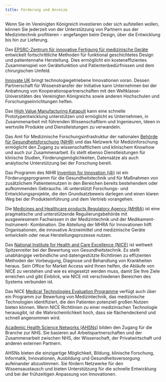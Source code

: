 ```yaml
---
title: Förderung und Anreize
---
```


Wenn Sie im Vereinigten Königreich investieren oder sich aufstellen wollen, können Sie jederzeit von der Unterstützung von Partnern aus der Medizintechnik profitieren – angefangen beim Design, über die Entwicklung bis hin zur Lieferung.

Das [EPSRC-Zentrum für innovative Fertigung für medizinische Geräte](https://www.epsrc.ac.uk/research/centres/innovativemanufacturing/imrcmedicaldevices/) entwickelt fortschrittliche Methoden für funktional geschichtetes Design und patientennahe Herstellung. Dies ermöglicht ein kosteneffizientes Zusammenspiel von Gerätefunktion und Patientenbedürfnissen und dem chirurgischen Umfeld.

[Innovate UK](https://www.gov.uk/government/organisations/innovate-uk) bringt technologiegetriebene Innovationen voran. Dessen Partnerschaft für Wissenstransfer der Initiative kann Unternehmen bei der Anbahnung von Kooperationspartnerschaften mit den Weltklasse-Universitäten des Vereinigten Königreichs sowie anderen Hochschulen und Forschungseinrichtungen helfen.

Das [High Value Manufacturing Katapult](https://hvm.catapult.org.uk/) kann eine schnelle Prototypentwicklung unterstützen und ermöglicht es Unternehmen, in Zusammenarbeit mit führenden Wissenschaftlern und Ingenieuren, Ideen in wertvolle Produkte und Dienstleistungen zu verwandeln.

Das Amt für Medizinische Forschungsinfrastruktur der nationalen [Behörde für Gesundheitsforschung (NIHR)](http://www.nihr.ac.uk/life-sciences-industry/) und das Netzwerk für Medizinforschung ermöglicht den Zugang zu wissenschaftlichem und klinischem Knowhow und auch zur Zusammenarbeit. Es stellt ebenso Dienstleistungen für klinische Studien, Förderungsmöglichkeiten, Datensätze als auch analytische Unterstützung bei der Forschung bereit.

Das Programm des NIHR [Invention for Innovation (i4i)](http://www.nihr.ac.uk/funding-and-support/funding-for-research-studies/how-to-apply/research-programmes/invention-for-innovation/) ist ein Förderungsprogramm für die Gesundheitstechnik und für Maßnahmen von zusätzlichem Patientennutzen in den Bereichen bereits bestehendem oder aufkommenden Gebrauchs. i4i unterstützt Forschungs- und Entwicklungsprojekte, die den Grundsatzbeweis darlegen und einen klaren Weg bei der Produkteinführung und dem Vertrieb vorangehen.

Die [Medicines and Healthcare products Regulatory Agency (MHRA)](https://www.gov.uk/government/organisations/medicines-and-healthcare-products-regulatory-agency) ist eine pragmatische und unterstützende Regulierungsbehörde mit ausgewiesenem Fachwissen in der Medizintechnik und der Medikament-Instrument- Kombination.  Die Abteilung der MHRA für Innovationen hilft Organisationen, die innovative Arzneimittel und medizinische Geräte entwickeln oder neue Herstellungsprozesse nutzen.

Das [National Institute for Health and Care Excellence (NICE)](https://www.nice.org.uk/) ist weltweit Spitzenreiter bei der Bewertung von Gesundheitstechnik. Es stellt unabhängige verbindliche und datengestützte Richtlinien zu effizienten Methoden der Vorbeugung, Diagnose und Behandlung von Krankheiten heraus. Sein Office for Market Access wird Ihnen helfen, die Abläufe von NICE zu verstehen und wie es eingesetzt werden muss, damit Sie Ihre Ziele erreichen und gibt Einblick, wie NICE mit verschiedenen Bereichen des Systems verbunden ist. 

 Das NICE [Medical Technologies Evaluation Programme](https://www.nice.org.uk/About/What-we-do/Our-Programmes/NICE-guidance/NICE-medical-technologies-evaluation-programme) verfügt auch über ein Programm zur Bewertung von Medizintechnik, das medizinische Technologien identifiziert, die den Patienten potenziell großen Nutzen bieten können. Wenn NICE Richtlinien zu einer medizinischen Technologie herausgibt, ist die Wahrscheinlichkeit hoch, dass sie flächendeckend und schnell angenommen wird.  

[Academic Health Science Networks (AHSNs)](http://www.ahsnnetwork.com/) bilden den Zugang für die Branche zur NHS. Sie basieren auf Arbeitspartnerschaften und der Zusammenarbeit zwischen NHS, der Wissenschaft, der Privatwirtschaft und anderen externen Partnern.

AHSNs bieten die einzigartige Möglichkeit, Bildung, klinische Forschung, Informatik, Innovationen, Ausbildung und Gesundheitsversorgung aufeinander abzustimmen. Sie fördern Netzwerke für den Wissensaustausch und bieten Unterstützung für die schnelle Entwicklung und bei der frühzeitigen Anpassung von Innovationen.
